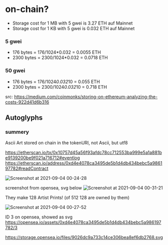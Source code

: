 

# on-chain?

* Storage cost for 1 MB with 5 gwei is 3.27 ETH auf Mainnet
* Storage cost for 1 KB with 5 gwei is 0.032 ETH auf Mainnet



### 5 gwei

* 176 bytes =  176/1024*0.032 = 0.0055 ETH
* 2300 bytes =  2300/1024*0.032 = 0.0718 ETH

### 50 gwei

* 176 bytes =  176/1024*0.032*10 = 0.055 ETH
* 2300 bytes =  2300/1024*0.032*10 = 0.718 ETH

src: https://medium.com/coinmonks/storing-on-ethereum-analyzing-the-costs-922d41d6b316


## Autoglyphs

### summery

Ascii Art stored on chain in the tokenURI, not Ascii, but utf8

https://etherscan.io/tx/0x10757d45a56f93afdc78cc712553ba999e5a1a881be9139200be9f021a716712#eventlog
https://etherscan.io/address/0xd4e4078ca3495de5b1d4db434bebc5a986197782#readContract

![Screenshot at 2021-09-04 00-24-28](https://user-images.githubusercontent.com/918180/132070767-465fa426-8e29-46d6-aa74-f451350ef719.png)

screenshot from opensea, svg below
![Screenshot at 2021-09-04 00-31-21](https://user-images.githubusercontent.com/918180/132071158-b87956ac-6525-4d9a-98c2-1468566dc60e.png)


They make 128 Artist Prints! (of 512 128 are owned by them)

![Screenshot at 2021-09-04 00-27-52](https://user-images.githubusercontent.com/918180/132070938-bf3670ef-19ff-4433-9085-85c4808ebcde.png)

ID 3 on opensea, showed as svg
https://opensea.io/assets/0xd4e4078ca3495de5b1d4db434bebc5a986197782/3

https://storage.opensea.io/files/9026dc9a733c14ce306bea8ef6db2768.svg
